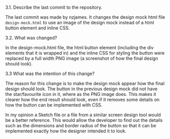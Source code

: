 3.1. Describe the last commit to the repository.

The last commit was made by nzjames. It changes the design mock html file `design-mock.html` to use an image of the design mock instead of a html button element and inline CSS.

3.2. What was changed?

In the design-mock.html file, the html button element (including the div elements that it is wrapped in) and the inline CSS for styling the button were replaced by a full width PNG image (a screenshot of how the final design should look).

3.3 What was the intention of this change?

The reason for this change is to make the design mock appear how the final design should look. The button in the previous design mock did not have the star/favourite icon in it, where as the PNG image does. This makes it clearer how the end result should look, even if it removes some details on how the button can be implemented with CSS.

In my opinion a Sketch file or a file from a similar screen design tool would be a better reference. This would allow the developer to find out the details such as the dimensions and border radius of the button so that it can be implemented exactly how the designer intended it to look.
